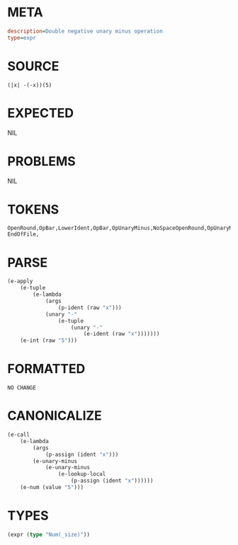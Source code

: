 # META
~~~ini
description=Double negative unary minus operation
type=expr
~~~
# SOURCE
~~~roc
(|x| -(-x))(5)
~~~
# EXPECTED
NIL
# PROBLEMS
NIL
# TOKENS
~~~zig
OpenRound,OpBar,LowerIdent,OpBar,OpUnaryMinus,NoSpaceOpenRound,OpUnaryMinus,LowerIdent,CloseRound,CloseRound,NoSpaceOpenRound,Int,CloseRound,
EndOfFile,
~~~
# PARSE
~~~clojure
(e-apply
	(e-tuple
		(e-lambda
			(args
				(p-ident (raw "x")))
			(unary "-"
				(e-tuple
					(unary "-"
						(e-ident (raw "x")))))))
	(e-int (raw "5")))
~~~
# FORMATTED
~~~roc
NO CHANGE
~~~
# CANONICALIZE
~~~clojure
(e-call
	(e-lambda
		(args
			(p-assign (ident "x")))
		(e-unary-minus
			(e-unary-minus
				(e-lookup-local
					(p-assign (ident "x"))))))
	(e-num (value "5")))
~~~
# TYPES
~~~clojure
(expr (type "Num(_size)"))
~~~
